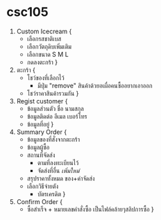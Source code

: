 # csc105
1. Custom Icecream {
    - เลือกรสชาติเบส
    - เลือกวัตถุดิบเพิ่มเติม
    - เลือกขนาด S M L
    - กดลงตะกร้า
}
2. ตะกร้า {
    - โชว์ของที่เลือกไว้
        - มีปุ่ม "remove" สินค้าด้วยอเผื่อคนซื้ออยากเอาออก
    - โชว์ราคาสินค้ารวมกัน
}
3. Regist customer {
    - ข้อมูลส่วนตัว ชื่อ นามสกุล
    - ข้อมูลติดต่อ อีเมล เบอร์โทร
    - ข้อมูลที่อยู่
}
4. Summary Order {
    - ข้อมูลของที่สั่งจากตะกร้า 
    - ข้อมูลผู้ซื้อ
    - สถานที่จัดส่ง
        - ตามที่ลงทะเบียนไว้
        - จัดส่งที่อื่น *เพิ่มใหม่*
    - สรุปราคาทั้งหมด  ของ+ค่าจัดส่ง
    - เลือกวิธีจ่ายตัง
        - บัตรเครดิต
}
5. Confirm Order {
    - ซื้อสำเร็จ + หมายเลขคำสั่งซื้อ เป็นไฟล์คล้ายๆสลิปการซื้อ
}
